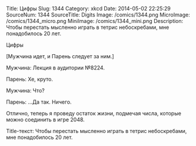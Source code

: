 Title: Цифры 
Slug: 1344 
Category: xkcd 
Date: 2014-05-02 22:25:29 
SourceNum: 1344 
SourceTitle: Digits 
Image: /comics/1344.png 
MicroImage: /comics/1344_micro.png 
MiniImage: /comics/1344_mini.png 
Description: Чтобы перестать мысленно играть в тетрис небоскребами, мне понадобилось 20 лет. 

Цифры

[Мужчина идет, и Парень следует за ним.]

Мужчина: Лекция в аудитории №8224.

Парень: Хе, круто.

Мужчина: Что?

Парень: ...Да так. Ничего.

Отлично, теперь я проведу остаток жизни, подмечая числа, которые можно соединить в игре 2048.

Title-текст: Чтобы перестать мысленно играть в тетрис небоскребами, мне понадобилось 20 лет.